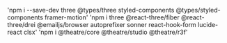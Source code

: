 'npm i --save-dev three @types/three styled-components @types/styled-components framer-motion'
'npm i three @react-three/fiber @react-three/drei @emailjs/browser autoprefixer sonner react-hook-form lucide-react clsx'
'npm i @theatre/core @theatre/studio @theatre/r3f'